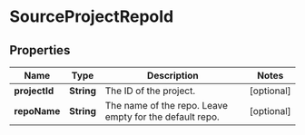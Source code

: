 # SourceProjectRepoId

## Properties
Name | Type | Description | Notes
------------ | ------------- | ------------- | -------------
**projectId** | **String** | The ID of the project. |  [optional]
**repoName** | **String** | The name of the repo. Leave empty for the default repo. |  [optional]
